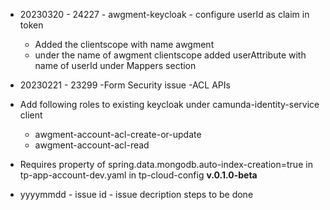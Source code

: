 - 20230320 - 24227 - awgment-keycloak - configure userId as claim in token
   - Added the clientscope with name awgment
   - under the name of awgment clientscope added userAttribute with name of userId under Mappers section

- 20230221 - 23299 -Form Security issue -ACL APIs
 - Add following roles to existing keycloak under camunda-identity-service client
    - awgment-account-acl-create-or-update      
    - awgment-account-acl-read        
 -  Requires property of spring.data.mongodb.auto-index-creation=true in tp-app-account-dev.yaml in tp-cloud-config
**v.0.1.0-beta**
   
- yyyymmdd - issue id - issue decription  steps to be done